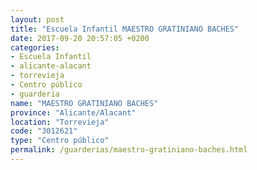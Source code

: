 ```yaml
---
layout: post
title: "Escuela Infantil MAESTRO GRATINIANO BACHES"
date: 2017-09-20 20:57:05 +0200
categories:
- Escuela Infantil
- alicante-alacant
- torrevieja
- Centro público
- guarderia
name: "MAESTRO GRATINIANO BACHES"
province: "Alicante/Alacant"
location: "Torrevieja"
code: "3012621"
type: "Centro público"
permalink: /guarderias/maestro-gratiniano-baches.html
---
```

